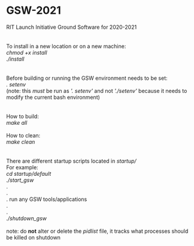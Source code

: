 # GSW-2021
RIT Launch Initiative Ground Software for 2020-2021 \
\
\
To install in a new location or on a new machine: \
*chmod +x install* \
*./install* \
\
\
Before building or running the GSW environment needs to be set: \
*. setenv* \
(note: this *must* be run as *'. setenv'* and not *'./setenv'* because it needs to modify the current bash environment) \
\
\
How to build: \
*make all* \
\
How to clean: \
*make clean* \
\
\
There are different startup scripts located in *startup/* \
For example: \
    *cd startup/default* \
    *./start_gsw* \
    . \
    . \
    . run any GSW tools/applications \
    . \
    . \
    *./shutdown_gsw* \
\
note: do **not** alter or delete the *pidlist* file, it tracks what processes should be killed on shutdown
